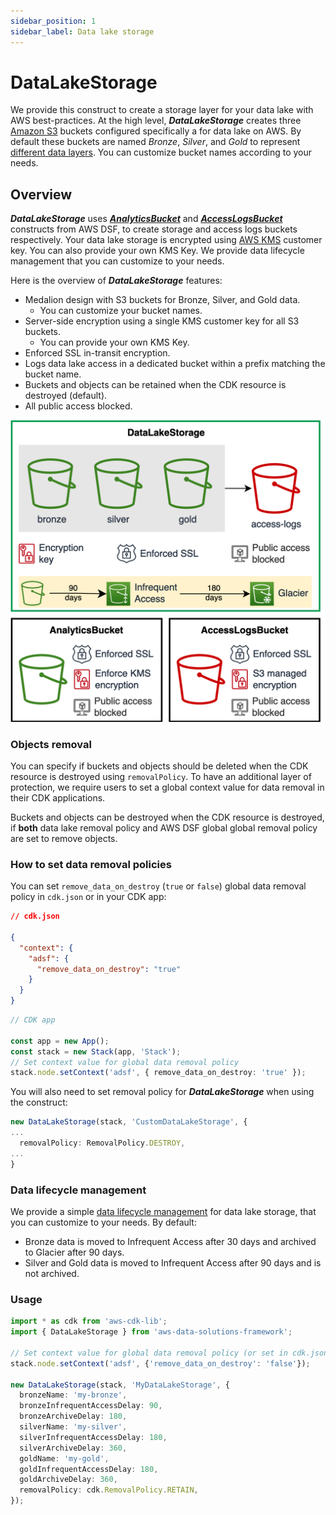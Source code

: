 ```yaml
---
sidebar_position: 1
sidebar_label: Data lake storage
---
```


# DataLakeStorage

We provide this construct to create a storage layer for your data lake with AWS best-practices. At the high level, ***DataLakeStorage*** creates three [Amazon S3](https://aws.amazon.com/s3) buckets configured specifically a for data lake on AWS. By default these buckets are named *Bronze*, *Silver*, and *Gold* to represent [different data layers](https://docs.aws.amazon.com/prescriptive-guidance/latest/defining-bucket-names-data-lakes/data-layer-definitions.html). You can customize bucket names according to your needs.

## Overview

***DataLakeStorage*** uses [***AnalyticsBucket***](analytics-bucket) and [***AccessLogsBucket***](access-logs-bucket) constructs from AWS DSF, to create storage and access logs buckets respectively. Your data lake storage is encrypted using [AWS KMS](https://aws.amazon.com/kms/) customer key. You can also provide your own KMS Key. We provide data lifecycle management that you can customize to your needs. 

Here is the overview of ***DataLakeStorage*** features:
- Medalion design with S3 buckets for Bronze, Silver, and Gold data.
  - You can customize your bucket names.
- Server-side encryption using a single KMS customer key for all S3 buckets. 
  - You can provide your own KMS Key.
- Enforced SSL in-transit encryption.
- Logs data lake access in a dedicated bucket within a prefix matching the bucket name.
- Buckets and objects can be retained when the CDK resource is destroyed (default).
- All public access blocked.

![Data lake storage](../../../static/img/adsf-data-lake-storage.png)


### Objects removal

You can specify if buckets and objects should be deleted when the CDK resource is destroyed using `removalPolicy`. To have an additional layer of protection, we require users to set a global context value for data removal in their CDK applications. 

Buckets and objects can be destroyed when the CDK resource is destroyed, if **both** data lake removal policy and AWS DSF global global removal policy are set to remove objects.

### How to set data removal policies
You can set `remove_data_on_destroy` (`true` or `false`) global data removal policy in `cdk.json` or in your CDK app:

```json
// cdk.json

{
  "context": {
    "adsf": {
      "remove_data_on_destroy": "true"
    }
  }
}
```

```typescript
// CDK app

const app = new App();
const stack = new Stack(app, 'Stack');
// Set context value for global data removal policy
stack.node.setContext('adsf', { remove_data_on_destroy: 'true' });
```

You will also need to set removal policy for ***DataLakeStorage*** when using the construct:
```typescript
new DataLakeStorage(stack, 'CustomDataLakeStorage', {
...
  removalPolicy: RemovalPolicy.DESTROY,
...
}
```

### Data lifecycle management
We provide a simple [data lifecycle management](https://aws.amazon.com/s3/storage-classes/) for data lake storage, that you can customize to your needs. By default:
  - Bronze data is moved to Infrequent Access after 30 days and archived to Glacier after 90 days.
  - Silver and Gold data is moved to Infrequent Access after 90 days and is not archived.


### Usage

```typescript
import * as cdk from 'aws-cdk-lib';
import { DataLakeStorage } from 'aws-data-solutions-framework';

// Set context value for global data removal policy (or set in cdk.json).
stack.node.setContext('adsf', {'remove_data_on_destroy': 'false'});

new DataLakeStorage(stack, 'MyDataLakeStorage', {
  bronzeName: 'my-bronze',
  bronzeInfrequentAccessDelay: 90,
  bronzeArchiveDelay: 180,
  silverName: 'my-silver',
  silverInfrequentAccessDelay: 180,
  silverArchiveDelay: 360,
  goldName: 'my-gold',
  goldInfrequentAccessDelay: 180,
  goldArchiveDelay: 360,
  removalPolicy: cdk.RemovalPolicy.RETAIN,
});
```
